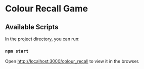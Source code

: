 # Colour Recall Game

## Available Scripts

In the project directory, you can run:

### `npm start`

Open [http://localhost:3000/colour_recall](http://localhost:3000/colour_recall) to view it in the browser.
